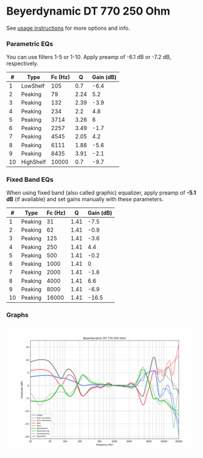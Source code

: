 # Beyerdynamic DT 770 250 Ohm
See [usage instructions](https://github.com/jaakkopasanen/AutoEq#usage) for more options and info.

### Parametric EQs
You can use filters 1-5 or 1-10. Apply preamp of -6.1 dB or -7.2 dB, respectively.

|   # | Type      |   Fc (Hz) |    Q |   Gain (dB) |
|-----|-----------|-----------|------|-------------|
|   1 | LowShelf  |       105 | 0.7  |        -6.4 |
|   2 | Peaking   |        79 | 2.24 |         5.2 |
|   3 | Peaking   |       132 | 2.39 |        -3.9 |
|   4 | Peaking   |       234 | 2.2  |         4.8 |
|   5 | Peaking   |      3714 | 3.26 |         6   |
|   6 | Peaking   |      2257 | 3.49 |        -1.7 |
|   7 | Peaking   |      4545 | 2.05 |         4.2 |
|   8 | Peaking   |      6111 | 1.88 |        -5.6 |
|   9 | Peaking   |      8435 | 3.91 |        -2.1 |
|  10 | HighShelf |     10000 | 0.7  |        -9.7 |

### Fixed Band EQs
When using fixed band (also called graphic) equalizer, apply preamp of **-5.1 dB** (if available) and set gains manually with these parameters.

|   # | Type    |   Fc (Hz) |    Q |   Gain (dB) |
|-----|---------|-----------|------|-------------|
|   1 | Peaking |        31 | 1.41 |        -7.5 |
|   2 | Peaking |        62 | 1.41 |        -0.9 |
|   3 | Peaking |       125 | 1.41 |        -3.6 |
|   4 | Peaking |       250 | 1.41 |         4.4 |
|   5 | Peaking |       500 | 1.41 |        -0.2 |
|   6 | Peaking |      1000 | 1.41 |         0   |
|   7 | Peaking |      2000 | 1.41 |        -1.6 |
|   8 | Peaking |      4000 | 1.41 |         6.6 |
|   9 | Peaking |      8000 | 1.41 |        -6.9 |
|  10 | Peaking |     16000 | 1.41 |       -16.5 |

### Graphs
![](./Beyerdynamic%20DT%20770%20250%20Ohm.png)
